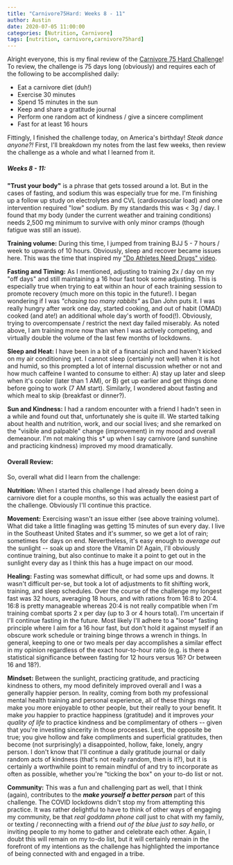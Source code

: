 ```yaml
---
title: "Carnivore75Hard: Weeks 8 - 11"
author: Austin
date: 2020-07-05 11:00:00
categories: [Nutrition, Carnivore]
tags: [nutrition, carnivore,carnivore75hard]
---
```


Alright everyone, this is my final review of the [Carnivore 75 Hard Challenge](https://nutritionwithjudy.com/carnivore75hard/)!  To review, the challenge is 75 days long (obviously) and requires each of the following to be accomplished daily:

* Eat a carnivore diet (duh!)
* Exercise 30 minutes
* Spend 15 minutes in the sun
* Keep and share a gratitude journal
* Perform one random act of kindness / give a sincere compliment
* Fast for at least 16 hours

Fittingly, I finished the challenge today, on America's birthday!  *Steak dance anyone?!*  First, I'll breakdown my notes from the last few weeks, then review the challenge as a whole and what I learned from it.

##### Weeks 8 - 11:

**"Trust your body"** is a phrase that gets tossed around a lot.  But in the cases of fasting, and sodium this was especially true for me.  I'm finishing up a follow up study on electrolytes and CVL (cardiovascular load) and one intervention required "low" sodium.  By my standards this was < 3g / day.  I found that my body (under the current weather and training conditions) needs 2,500 mg minimum to survive with only minor cramps (though fatigue was still an issue).

**Training volume:**  During this time, I jumped from training BJJ 5 - 7 hours / week to upwards of 10 hours.  Obviously, sleep and recover became issues here.  This was the time that inspired my ["Do Athletes Need Drugs" video](https://www.youtube.com/watch?v=ubisD0McHkI).

**Fasting and Timing:**  As I mentioned, adjusting to training 2x / day on my "off days" and still maintaining a 16 hour fast took some adjusting.  This is especially true when trying to eat within an hour of each training session to promote recovery (much more on this topic in the future!).  I began wondering if I was *"chasing too many rabbits"* as Dan John puts it.  I was really hungry after work one day, started cooking, and out of habit (OMAD) cooked (and ate!) an additional whole day's worth of food(!).  Obviously, trying to overcompensate / restrict the next day failed miserably.  As noted above, I am training more now than when I was actively competing, and virtually double the volume of the last few months of lockdowns.

**Sleep and Heat:**  I have been in a bit of a financial pinch and haven't kicked on my air conditioning yet.  I cannot sleep (certainly not well) when it is hot and humid, so this prompted a lot of internal discussion whether or not and how much caffeine I wanted to consume to either: A) stay up later and sleep when it's cooler (later than 1 AM), or B) get up earlier and get things done before going to work (7 AM start).  Similarly, I wondered about fasting and which meal to skip (breakfast or dinner?).

**Sun and Kindness:**  I had a random encounter with a friend I hadn't seen in a while and found out that, unfortunately she is quite ill.  We started talking about health and nutrition, work, and our social lives; and she remarked on the "visible and palpable" change (improvement) in my mood and overall demeanour.  I'm not making this s* up when I say carnivore (and sunshine and practicing kindness) improved my mood dramatically.

#### Overall Review:

So, overall what did I learn from the challenge:

**Nutrition:**  When I started this challenge I had already been doing a carnivore diet for a couple months, so this was actually the easiest part of the challenge.  Obviously I'll continue this practice.

**Movement:**  Exercising wasn't an issue either (see above training volume).  What did take a little finagling was getting 15 minutes of sun every day.  I live in the Southeast United States and it's summer, so we get a lot of rain; sometimes for days on end.  Nevertheless, it's easy enough to *average out* the sunlight -- soak up and store the Vitamin D!  Again, I'll obviously continue training, but also continue to make it a point to get out in the sunlight every day as I think this has a huge impact on our mood.

**Healing:**  Fasting was somewhat difficult, or had some ups and downs.  It wasn't difficult per-se, but took a lot of adjustments to fit shifting work, training, and sleep schedules.  Over the course of the challenge my longest fast was 32 hours, averaging 18 hours, and with rations from 16:8 to 20:4.  16:8 is pretty manageable whereas 20:4 is not really compatible when I'm training combat sports 2 x per day (up to 3 or 4 hours total).  I'm uncertain if I'll continue fasting in the future.  Most likely I'll adhere to a "loose" fasting principle where I aim for a 16 hour fast, but don't hold it against myself if an obscure work schedule or training binge throws a wrench in things.  In general, keeping to one or two meals per day accomplishes a similar effect in my opinion regardless of the exact hour-to-hour ratio (e.g.  is there a statistical significance between fasting for 12 hours versus 16?  Or between 16 and 18?).

**Mindset:**  Between the sunlight, practicing gratitude, and practicing kindness to others, my mood definitely improved overall and I was a generally happier person.  In reality, coming from both my professional mental health training and personal experience, all of these things may make you more enjoyable to other people, but their really to your benefit.  It make *you* happier to practice happiness (gratitude) and it improves *your quality of life* to practice kindness and be complimentary of others -- given that you're investing sincerity in those processes.  Lest, the opposite be true; you give hollow and fake compliments and superficial gratitudes, then become (not surprisingly) a disappointed, hollow, fake, lonely, angry person.  I don't know that I'll continue a daily gratitude journal or daily random acts of kindness (that's not really random, then is it?), but it is certainly a worthwhile point to remain mindful of and try to incorporate as often as possible, whether you're "ticking the box" on your to-do list or not.

**Community:**  This was a fun and challenging part as well, that I think (again), contributes to the ***make yourself a better person*** part of this challenge.  The COVID lockdowns didn't stop my from attempting this practice.  It was rather delightful to have to think of other ways of engaging my community, be that *real goddamn phone call* just to chat with my family, or texting / reconnecting with a friend *out of the blue just to say hello*, or inviting people to my home to gather and celebrate each other.  Again, I doubt this will remain on my to-do list, but it will certainly remain in the forefront of my intentions as the challenge has highlighted the importance of being connected with and engaged in a tribe.
